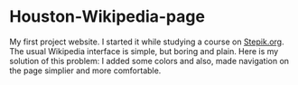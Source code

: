 # Houston-Wikipedia-page
My first project website. I started it while studying a course on [Stepik.org](https://stepik.org/course/38218/info).
The usual Wikipedia interface is simple, but boring and plain. Here is my solution of this problem: I added some colors and also, made navigation on the page simplier and more comfortable.
